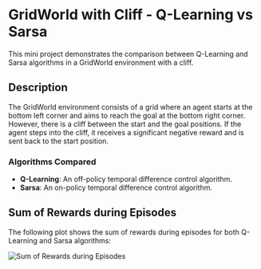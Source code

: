 # GridWorld with Cliff - Q-Learning vs Sarsa

This mini project demonstrates the comparison between Q-Learning and Sarsa algorithms in a GridWorld environment with a cliff.

## Description

The GridWorld environment consists of a grid where an agent starts at the bottom left corner and aims to reach the goal at the bottom right corner. However, there is a cliff between the start and the goal positions. If the agent steps into the cliff, it receives a significant negative reward and is sent back to the start position. 

### Algorithms Compared

- **Q-Learning**: An off-policy temporal difference control algorithm.
- **Sarsa**: An on-policy temporal difference control algorithm.

## Sum of Rewards during Episodes

The following plot shows the sum of rewards during episodes for both Q-Learning and Sarsa algorithms:

![Sum of Rewards during Episodes](https://github.com/tarhanefe/q-vs-sarsa-comparsion/blob/main/Q_Learning%20vs%20Sarsa.png)

